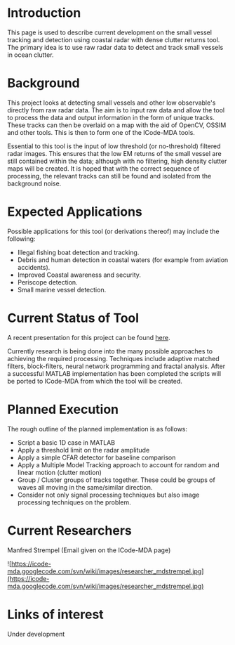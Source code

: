 # Introduction #

This page is used to describe current development on the small vessel tracking and detection using coastal radar with dense clutter returns tool. The primary idea is to use raw radar data to detect and track small vessels in ocean clutter.


# Background #

This project looks at detecting small vessels and other low observable's directly from raw radar data. The aim is to input raw data and allow the tool to process the data and output information in the form of unique tracks. These tracks can then be overlaid on a map with the aid of OpenCV, OSSIM and other tools. This is then to form one of the ICode-MDA tools.

Essential to this tool is the input of low threshold (or no-threshold) filtered radar images. This ensures that the low EM returns of the small vessel are still contained within the data; although with no filtering, high density clutter maps will be created. It is hoped that with the correct sequence of processing, the relevant tracks can still be found and isolated from the background noise.

# Expected Applications #

Possible applications for this tool (or derivations thereof) may include the following:
  * Illegal fishing boat detection and tracking.
  * Debris and human detection in coastal waters (for example from aviation accidents).
  * Improved Coastal awareness and security.
  * Periscope detection.
  * Small marine vessel detection.

# Current Status of Tool #

A recent presentation for this project can be found [here](https://icode-mda.googlecode.com/svn/wiki/MDStrempel_Low_threshold_radar_tracking.pptx).

Currently research is being done into the many possible approaches to achieving the required processing. Techniques include adaptive matched filters, block-filters, neural network programming and fractal analysis. After a successful MATLAB implementation has been completed the scripts will be ported to ICode-MDA from which the tool will be created.

# Planned Execution #
The rough outline of the planned implementation is as follows:
  * Script a basic 1D case in MATLAB
  * Apply a threshold limit on the radar amplitude
  * Apply a simple CFAR detector for baseline comparison
  * Apply a Multiple Model Tracking approach to account for random and linear motion (clutter motion)
  * Group / Cluster groups of tracks together. These could be groups of waves all moving in the same/similar direction.
  * Consider not only signal processing techniques but also image processing techniques on the problem.


# Current Researchers #

Manfred Strempel (Email given on the ICode-MDA page)

![https://icode-mda.googlecode.com/svn/wiki/images/researcher_mdstrempel.jpg](https://icode-mda.googlecode.com/svn/wiki/images/researcher_mdstrempel.jpg)


# Links of interest #

Under development